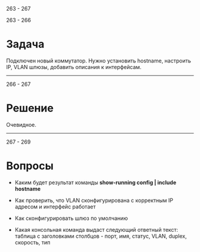263 - 267


263 - 266
# Задача

Подключен новый коммутатор. Нужно установить hostname, настроить IP, VLAN шлюзы, добавить описания к интерфейсам. 
___

266 - 267
# Решение

Очевидное.
___

267 - 269
# Вопросы

- Каким будет результат команды **show-running config | include hostname**

- Как проверить, что VLAN сконфигурирована с корректным IP адресом и интерфейс работает

- Как сконфигурировать шлюз по умолчанию

- Какая консольная команда выдаст следующий ответный текст:
  таблица с заголовками столбцов - порт, имя, статус, VLAN, duplex, скорость, тип